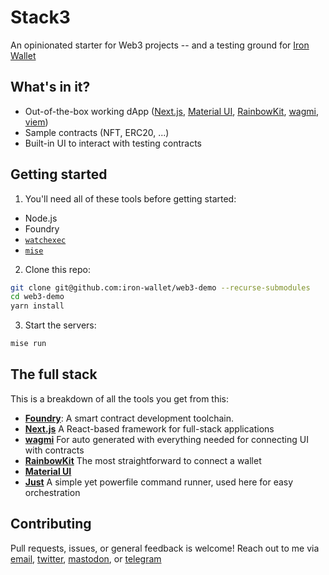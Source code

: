 # Stack3

[foundry]: https://getfoundry.sh/
[iron]: https://github.com/iron-wallet/iron
[next]: https://nextjs.org/
[material-ui]: https://mui.com/
[rainbow-kit]: https://www.rainbowkit.com/
[wagmi]: https://wagmi.sh/
[viem]: https://viem.sh/
[just]: https://github.com/casey/just

An opinionated starter for Web3 projects -- and a testing ground for [Iron Wallet][iron]

## What's in it?

- Out-of-the-box working dApp ([Next.js][next], [Material UI][material-ui], [RainbowKit][rainbow-kit], [wagmi][wagmi], [viem][viem])
- Sample contracts (NFT, ERC20, ...)
- Built-in UI to interact with testing contracts

## Getting started

1. You'll need all of these tools before getting started:

- Node.js
- Foundry
- [`watchexec`](https://github.com/watchexec/watchexec)
- [`mise`](https://mise.jdx.dev/)

2. Clone this repo:

```sh
git clone git@github.com:iron-wallet/web3-demo --recurse-submodules
cd web3-demo
yarn install
```

3. Start the servers:

```sh
mise run
```

## The full stack

This is a breakdown of all the tools you get from this:

- [**Foundry**][foundry]: A smart contract development toolchain.
- [**Next.js**][next] A React-based framework for full-stack applications
- [**wagmi**][wagmi] For auto generated with everything needed for connecting UI with contracts
- [**RainbowKit**][rainbow-kit] The most straightforward to connect a wallet
- [**Material UI**][material-ui]
- [**Just**][just] A simple yet powerfile command runner, used here for easy orchestration

## Contributing

Pull requests, issues, or general feedback is welcome! Reach out to me via [email](mailto:mpalhas@gmail.com), [twitter](https://twitter.com/naps62), [mastodon](https://fedi.subvisual.co/@naps62), or [telegram](https://t.me/naps62)
